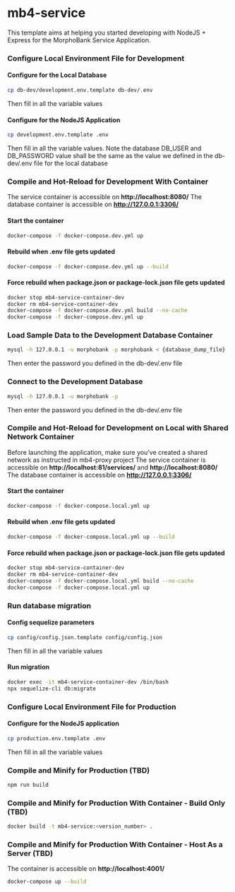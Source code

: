# mb4-service

This template aims at helping you started developing with NodeJS + Express for the MorphoBank Service Application.

### Configure Local Environment File for Development
#### Configure for the Local Database
```sh
cp db-dev/development.env.template db-dev/.env
```
Then fill in all the variable values

#### Configure for the NodeJS Application
```sh
cp development.env.template .env
```
Then fill in all the variable values. Note the database DB_USER and DB_PASSWORD value shall be the same as the value we defined in the db-dev/.env file for the local database


### Compile and Hot-Reload for Development With Container
The service container is accessible on **http://localhost:8080/**
The database container is accessible on **http://127.0.0.1:3306/**

#### Start the container
```sh
docker-compose -f docker-compose.dev.yml up
```

#### Rebuild when .env file gets updated
```sh
docker-compose -f docker-compose.dev.yml up --build
```

#### Force rebuild when package.json or package-lock.json file gets updated
```sh
docker stop mb4-service-container-dev
docker rm mb4-service-container-dev
docker-compose -f docker-compose.dev.yml build --no-cache
docker-compose -f docker-compose.dev.yml up
```


### Load Sample Data to the Development Database Container
```sh
mysql -h 127.0.0.1 -u morphobank -p morphobank < {database_dump_file}
```
Then enter the password you defined in the db-dev/.env file


### Connect to the Development Database
```sh
mysql -h 127.0.0.1 -u morphobank -p 
```
Then enter the password you defined in the db-dev/.env file


### Compile and Hot-Reload for Development on Local with Shared Network Container
Before launching the application, make sure you've created a shared network as instructed in mb4-proxy project
The service container is accessible on **http://localhost:81/services/** and **http://localhost:8080/**
The database container is accessible on **http://127.0.0.1:3306/**

#### Start the container
```sh
docker-compose -f docker-compose.local.yml up
```

#### Rebuild when .env file gets updated
```sh
docker-compose -f docker-compose.local.yml up --build
```

#### Force rebuild when package.json or package-lock.json file gets updated
```sh
docker stop mb4-service-container-dev
docker rm mb4-service-container-dev
docker-compose -f docker-compose.local.yml build --no-cache
docker-compose -f docker-compose.local.yml up
```

### Run database migration
#### Config sequelize parameters
```sh
cp config/config.json.template config/config.json
```
Then fill in all the variable values

#### Run migration
```sh
docker exec -it mb4-service-container-dev /bin/bash
npx sequelize-cli db:migrate
```

### Configure Local Environment File for Production
#### Configure for the NodeJS application
```sh
cp production.env.template .env
```
Then fill in all the variable values


### Compile and Minify for Production (TBD)
```sh
npm run build
```


### Compile and Minify for Production With Container - Build Only (TBD)
```sh
docker build -t mb4-service:<version_number> .
```


### Compile and Minify for Production With Container - Host As a Server (TBD)
The container is accessible on **http://localhost:4001/**

```sh
docker-compose up --build
```
